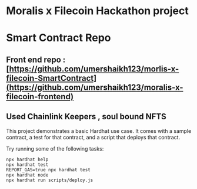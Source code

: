 # Moralis x Filecoin Hackathon project
# Smart Contract Repo
 
## Front end repo : [https://github.com/umershaikh123/morlis-x-filecoin-SmartContract](https://github.com/umershaikh123/moralis-x-filecoin-frontend)

## Used Chainlink Keepers , soul bound NFTS  


This project demonstrates a basic Hardhat use case. It comes with a sample contract, a test for that contract, and a script that deploys that contract.


Try running some of the following tasks:

```shell
npx hardhat help
npx hardhat test
REPORT_GAS=true npx hardhat test
npx hardhat node
npx hardhat run scripts/deploy.js
```

